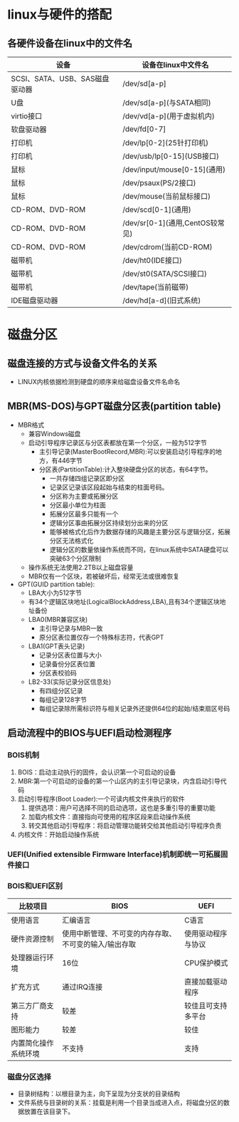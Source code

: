 #   linux与硬件的搭配
## 各硬件设备在linux中的文件名
|           设备            |   设备在linux中文件名         |
|---------------------------|----------------------------|
|SCSI、SATA、USB、SAS磁盘驱动器 |/dev/sd\[a-p\]                 |
|U盘                        |/dev/sd\[a-p\](与SATA相同)     |
|virtio接口                 |/dev/vd\[a-p\](用于虚拟机内)     |
|软盘驱动器                  |/dev/fd\[0-7\]                  |
|打印机                     |/dev/lp\[0-2\](25针打印机)       |
|打印机                     |/dev/usb/lp\[0-15\](USB接口)     |
|鼠标                       |/dev/input/mouse\[0-15\](通用)   |
|鼠标                       |/dev/psaux(PS/2接口)           |
|鼠标                       |/dev/mouse(当前鼠标接口)        |
|CD-ROM、DVD-ROM            |/dev/scd\[0-1\](通用)            |
|CD-ROM、DVD-ROM            |/dev/sr\[0-1\](通用,CentOS较常见) |
|CD-ROM、DVD-ROM            |/dev/cdrom(当前CD-ROM)         |
|磁带机                      |/dev/ht0(IDE接口)              |
|磁带机                      |/dev/st0(SATA/SCSI接口)        |
|磁带机                      |/dev/tape(当前磁带)            |
|IDE磁盘驱动器                |/dev/hd\[a-d\](旧式系统)         |

#   磁盘分区
##  磁盘连接的方式与设备文件名的关系
*   LINUX内核依据检测到硬盘的顺序来给磁盘设备文件名命名
##  MBR(MS-DOS)与GPT磁盘分区表(partition table)
*   MBR格式
    *   兼容Windows磁盘
    *   启动引导程序记录区与分区表都放在第一个分区，一般为512字节
        *   主引导记录(MasterBootRecord,MBR):可以安装启动引导程序的地方，有446字节
        *   分区表(PartitionTable):计入整块硬盘分区的状态，有64字节。
            *   一共存储四组记录区即分区
            *   记录区记录该区段起始与结束的柱面号码。
            *   分区称为主要或拓展分区
            *   分区最小单位为柱面
            *   拓展分区最多只能有一个
            *   逻辑分区事由拓展分区持续划分出来的分区
            *   能够被格式化后作为数据存储的风趣是主要分区与逻辑分区，拓展分区无法格式化
            *   逻辑分区的数量依操作系统而不同，在linux系统中SATA硬盘可以突破63个分区限制
    *   操作系统无法使用2.2TB以上磁盘容量
    *   MBR仅有一个区块，若被破坏后，经常无法或很难恢复
*   GPT(GUID partition table):
    *   LBA大小为512字节
    *   有34个逻辑区块地址(LogicalBlockAddress,LBA),且有34个逻辑区块地址备份
    *   LBA0(MBR兼容区块)
        *   主引导记录与MBR一致
        *   原分区表位置仅存一个特殊标志符，代表GPT
    *   LBA1(GPT表头记录)
        *   记录分区表位置与大小
        *   记录备份分区表位置
        *   分区表校验码
    *   LB2-33(实际记录分区信息处)
        *   有四组分区记录
        *   每组记录128字节
        *   每组记录除所需标识符与相关记录外还提供64位的起始/结束扇区号码
##  启动流程中的BIOS与UEFI启动检测程序
### BOIS机制
1.  BOIS：启动主动执行的固件，会认识第一个可启动的设备
2.  MBR:第一个可启动的设备的第一个山区内的主引导记录块，内含启动引导代码
3.  启动引导程序(Boot Loader):一个可读内核文件来执行的软件
    1.  提供选项：用户可选择不同的启动选项，这也是多重引导的重要功能
    2.  加载内核文件：直接指向可使用的程序区段来启动操作系统
    3.  转交其他启动引导程序：将启动管理功能转交给其他启动引导程序负责
4.  内核文件：开始启动操作系统
### UEFI(Unified extensible Firmware Interface)机制即统一可拓展固件接口
### BOIS和UEFI区别
|比较项目|BIOS|UEFI|
|---|--|--|
|使用语言|汇编语言|C语言|
|硬件资源控制|使用中断管理、不可变的内存存取、不可变的输入/输出存取|使用驱动程序与协议|
|处理器运行环境|16位|CPU保护模式|
|扩充方式|通过IRQ连接|直接加载驱动程序|
|第三方厂商支持|较差|较佳且可支持多平台|
|图形能力|较差|较佳|
|内置简化操作系统环境|不支持|支持|
### 磁盘分区选择
*   目录树结构：以根目录为主，向下呈现为分支状的目录结构
*   文件系统与目录树的关系：挂载是利用一个目录当成进入点，将磁盘分区的数据放置在该目录下。